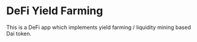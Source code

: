 # DeFi Yield Farming

This is a DeFi app which implements yield farming / liquidity mining based Dai token.

